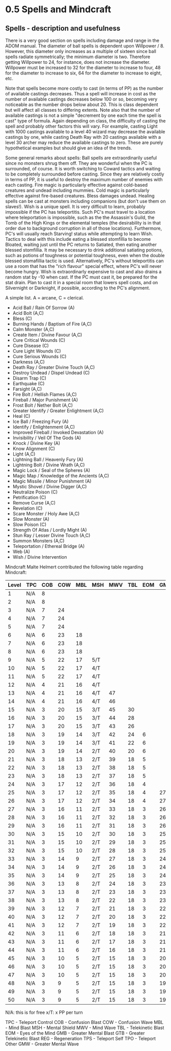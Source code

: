 # 0.5 Spells and Mindcraft

## Spells - description and usefulness

There is a very good section on spells including damage and range in the ADOM manual. The diameter of ball spells is dependent upon Willpower / 8. However, this diameter only increases as a multiple of sixteen since ball spells radiate symmetrically; the minimum diameter is two. Therefore getting Willpower to 24, for instance, does not increase the diameter.  Willpower must be increased to 32 for the diameter to increase to four, 48 for the diameter to increase to six, 64 for the diameter to increase to eight, etc.

Note that spells become more costly to cast (in terms of PP) as the number of available castings decreases. Thus a spell will increase in cost as the number of available castings decreases below 100 or so, becoming very noticeable as the number drops below about 20.  This is class dependent but will affect all classes to differing extents.  Note also that the number of available castings is not a simple "decrement by one each time the spell is cast" type of formula.  Again depending on class, the difficulty of casting the spell and probably other factors this will vary.  For example, casting Light with 1000 castings available to a level 40 wizard may decrease the available castings by one, while casting Death Ray with 20 castings available with a level 30 archer may reduce the available castings to zero.  These are purely hypothetical examples but should give an idea of the trends.

Some general remarks about spells: Ball spells are extraordinarily useful since no monsters shrug them off. They are wonderful when the PC is surrounded, of course. It is worth switching to Coward tactics and waiting to be completely surrounded before casting. Since they are relatively costly in terms of PP, it is useful to destroy the maximum number of enemies with each casting. Fire magic is particularly effective against cold-based creatures and undead including mummies. Cold magic is particularly effective against fire-based creatures. Bless damages undead. Healing spells can be cast at monsters including companions (but don't use them on slaves!). Wish is a unique spell. It is very difficult to learn, probably impossible if the PC has teleportitis. Such PC's must travel to a location where teleportation is impossible, such as the the Assassin's Guild, the Tomb of the High Kings or the elemental temples (the desirability is in that order due to background corruption in all of those locations). Furthermore, PC's will usually reach Starving! status while attempting to learn Wish. Tactics to deal with this include eating a blessed stomfillia to become Bloated, waiting just until the PC returns to Satiated, then eating another blessed stomfillia. It may be necessary to drink additional satiating potions, such as potions of toughness or potential toughness, even when the double blessed stomafillia tactic is used. Alternatively, PC's without teleportitis can use a room that has the "rich flavour" special effect, where PC's will never become hungry. Wish is extraordinarly expensive to cast and also drains a random stat by -10 when cast. If the PC must cast it, be prepared for the stat drain. Plan to cast it in a special room that lowers spell costs, and on Silvernight or Darknight, if possible, according to the PC's alignment.

A simple list. A = arcane, C = clerical.

* Acid Ball / Rain Of Sorrow (A)
* Acid Bolt (A,C)
* Bless (C)
* Burning Hands / Baptism of Fire (A,C)
* Calm Monster (A,C)
* Create Item / Divine Favour (A,C)
* Cure Critical Wounds (C)
* Cure Disease (C)
* Cure Light Wounds (C)
* Cure Serious Wounds (C)
* Darkness (A,C)
* Death Ray / Greater Divine Touch (A,C)
* Destroy Undead / Dispel Undead (C)
* Disarm Trap (C)
* Earthquake (C)
* Farsight (A,C)
* Fire Bolt / Hellish Flames (A,C)
* Fireball / Major Punishment (A)
* Frost Bolt / Nether Bolt (A,C)
* Greater Identify / Greater Enlightment (A,C)
* Heal (C)
* Ice Ball / Freezing Fury (A)
* Identify / Enlightenment (A,C)
* Improved Fireball / Invoked Devastation (A)
* Invisibility / Veil Of The Gods (A)
* Knock / Divine Key (A)
* Know Alignment (C)
* Light (A,C)
* Lightning Ball / Heavenly Fury (A)
* Lightning Bolt / Divine Wrath (A,C)
* Magic Lock / Seal of the Spheres (A)
* Magic Map / Knowledge of the Ancients (A,C)
* Magic Missile / Minor Punishment (A)
* Mystic Shovel / Divine Digger (A,C)
* Neutralize Poison (C)
* Petrification (C)
* Remove Curse (A,C)
* Revelation (C)
* Scare Monster / Holy Awe (A,C)
* Slow Monster (A)
* Slow Poison (C)
* Strength Of Atlas / Lordly Might (A)
* Stun Ray / Lesser Divine Touch (A,C)
* Summon Monsters (A,C)
* Teleportation / Ethereal Bridge (A)
* Web (A)
* Wish / Divine Intervention

Mindcraft
Malte Helmert contributed the following table regarding Mindcraft: 

Level | TPC | COB | COW | MBL | MSH | MWV | TBL | EOM | GMB | GTB | REG | TPS | TPO | GMW
----- | --- | --- | --- | --- | --- | --- | --- | --- | --- | --- | --- | --- | --- | ---
    1 | N/A | 8 | | | | | | | | | | | | 
    2 | N/A | 8 | | | | | | | | | | | | 
    3 | N/A | 7 | 24 | | | | | | | | | | | 
    4 | N/A | 7 | 24 | | | | | | | | | | | 
    5 | N/A | 7 | 24 | | | | | | | | | | | 
    6 | N/A | 6 | 23 | 18 | | | | | | | | | | 
    7 | N/A | 6 | 23 | 18 | | | | | | | | | | 
    8 | N/A | 6 | 23 | 18 | | | | | | | | | | 
    9 | N/A | 5 | 22 | 17 | 5/T | | | | | | | | | 
   10 | N/A | 5 | 22 | 17 | 4/T | | | | | | | | | 
   11 | N/A | 5 | 22 | 17 | 4/T | | | | | | | | | 
   12 | N/A | 4 | 21 | 16 | 4/T | | | | | | | | | 
   13 | N/A | 4 | 21 | 16 | 4/T | 47 | | | | | | | | 
   14 | N/A | 4 | 21 | 16 | 4/T | 46 | | | | | | | | 
   15 | N/A | 3 | 20 | 15 | 3/T | 45 | 30 | | | | | | | 
   16 | N/A | 3 | 20 | 15 | 3/T | 44 | 28 | | | | | | | 
   17 | N/A | 3 | 20 | 15 | 3/T | 43 | 26 | | | | | | | 
   18 | N/A | 3 | 19 | 14 | 3/T | 42 | 24 | 6 | | | | | | 
   19 | N/A | 3 | 19 | 14 | 3/T | 41 | 22 | 6 | | | | | | 
   20 | N/A | 3 | 19 | 14 | 2/T | 40 | 20 | 6 | | | | | | 
   21 | N/A | 3 | 18 | 13 | 2/T | 39 | 18 | 5 | | | | | | 
   22 | N/A | 3 | 18 | 13 | 2/T | 38 | 18 | 5 | | | | | | 
   23 | N/A | 3 | 18 | 13 | 2/T | 37 | 18 | 5 | | | | | | 
   24 | N/A | 3 | 17 | 12 | 2/T | 36 | 18 | 4 | | | | | | 
   25 | N/A | 3 | 17 | 12 | 2/T | 35 | 18 | 4 | 27 | | | | | | 
   26 | N/A | 3 | 17 | 12 | 2/T | 34 | 18 | 4 | 27 | | | | | | 
   27 | N/A | 3 | 16 | 11 | 2/T | 33 | 18 | 3 | 26 | | | | | | 
   28 | N/A | 3 | 16 | 11 | 2/T | 32 | 18 | 3 | 26 | | | | | | 
   29 | N/A | 3 | 16 | 11 | 2/T | 31 | 18 | 3 | 26 | | | | | | 
   30 | N/A | 3 | 15 | 10 | 2/T | 30 | 18 | 3 | 25 | 60 | | | | 
   31 | N/A | 3 | 15 | 10 | 2/T | 29 | 18 | 3 | 25 | 58 | | | | 
   32 | N/A | 3 | 15 | 10 | 2/T | 28 | 18 | 3 | 25 | 56 | | | | 
   33 | N/A | 3 | 14 |  9 | 2/T | 27 | 18 | 3 | 24 | 54 | | | | 
   34 | N/A | 3 | 14 |  9 | 2/T | 26 | 18 | 3 | 24 | 52 | | | | 
   35 | N/A | 3 | 14 |  9 | 2/T | 25 | 18 | 3 | 24 | 50 | 5/T | | | 
   36 | N/A | 3 | 13 |  8 | 2/T | 24 | 18 | 3 | 23 | 48 | 5/T | | | 
   37 | N/A | 3 | 13 |  8 | 2/T | 23 | 18 | 3 | 23 | 46 | 5/T | | | 
   38 | N/A | 3 | 13 |  8 | 2/T | 22 | 18 | 3 | 23 | 44 | 5/T | | | 
   39 | N/A | 3 | 12 |  7 | 2/T | 21 | 18 | 3 | 22 | 42 | 5/T | | | 
   40 | N/A | 3 | 12 |  7 | 2/T | 20 | 18 | 3 | 22 | 40 | 4/T | 35 | | 
   41 | N/A | 3 | 12 |  7 | 2/T | 19 | 18 | 3 | 22 | 38 | 4/T | 35 | | 
   42 | N/A | 3 | 11 |  6 | 2/T | 18 | 18 | 3 | 21 | 36 | 4/T | 35 | | 
   43 | N/A | 3 | 11 |  6 | 2/T | 17 | 18 | 3 | 21 | 34 | 4/T | 35 | | 
   44 | N/A | 3 | 11 |  6 | 2/T | 16 | 18 | 3 | 21 | 32 | 4/T | 35 | | 
   45 | N/A | 3 | 10 |  5 | 2/T | 15 | 18 | 3 | 20 | 30 | 4/T | 35 | 35 | 
   46 | N/A | 3 | 10 |  5 | 2/T | 15 | 18 | 3 | 20 | 28 | 4/T | 35 | 35 | 
   47 | N/A | 3 | 10 |  5 | 2/T | 15 | 18 | 3 | 20 | 26 | 4/T | 35 | 35 | 
   48 | N/A | 3 |  9 |  5 | 2/T | 15 | 18 | 3 | 19 | 25 | 4/T | 35 | 35 | 
   49 | N/A | 3 |  9 |  5 | 2/T | 15 | 18 | 3 | 19 | 25 | 4/T | 35 | 35 | 
   50 | N/A | 3 |  9 |  5 | 2/T | 15 | 18 | 3 | 19 | 25 | 3/T | 35 | 35 | 50

N/A: this is for free
x/T: x PP per turn

TPC - Teleport Control
COB - Confusion Blast
COW - Confusion Wave
MBL - Mind Blast
MSH - Mental Shield
MWV - Mind Wave
TBL - Telekinetic Blast
EOM - Eyes of the Mind
GMB - Greater Mental Blast
GTB - Greater Telekinetic Blast
REG - Regeneration
TPS - Teleport Self
TPO - Teleport Other
GMW - Greater Mental Wave